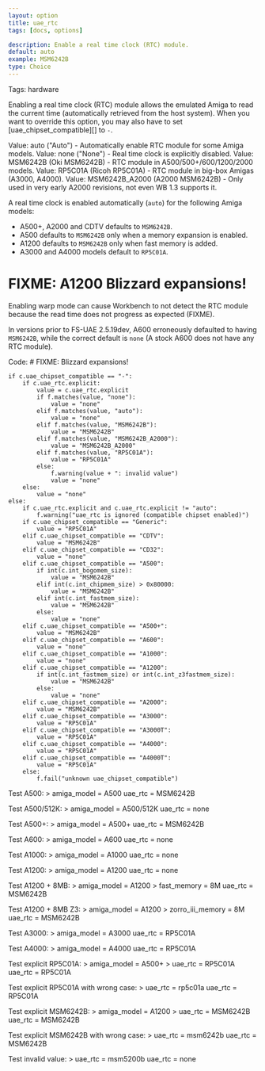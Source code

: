 ```yaml
---
layout: option
title: uae_rtc
tags: [docs, options]

description: Enable a real time clock (RTC) module.
default: auto
example: MSM6242B
type: Choice
---
```


Tags: hardware

Enabling a real time clock (RTC) module allows the emulated Amiga to read
the current time (automatically retrieved from the host system). When you
want to override this option, you may also have to set
[uae_chipset_compatible][] to `-`.

Value: auto ("Auto") - Automatically enable RTC module for some Amiga models.
Value: none ("None") - Real time clock is explicitly disabled.
Value: MSM6242B (Oki MSM6242B) - RTC module in A500/500+/600/1200/2000 models.
Value: RP5C01A (Ricoh RP5C01A) - RTC module in big-box Amigas (A3000, A4000).
Value: MSM6242B_A2000 (A2000 MSM6242B) - Only used in very early A2000
       revisions, not even WB 1.3 supports it.

A real time clock is enabled automatically (`auto`) for the following Amiga
models:

* A500+, A2000 and CDTV defaults to `MSM6242B`.
* A500 defaults to `MSM6242B` only when a memory expansion is enabled.
* A1200 defaults to `MSM6242B` only when fast memory is added.
* A3000 and A4000 models default to `RP5C01A`.

# FIXME: A1200 Blizzard expansions!

Enabling warp mode can cause Workbench to not detect the RTC module
because the read time does not progress as expected (FIXME).

In versions prior to FS-UAE 2.5.19dev, A600 erroneously defaulted to having 
`MSM6242B`, while the correct default is `none` (A stock A600 does not
have any RTC module).

Code:
    # FIXME: Blizzard expansions!
    
    if c.uae_chipset_compatible == "-":
        if c.uae_rtc.explicit:
            value = c.uae_rtc.explicit
            if f.matches(value, "none"):
                value = "none"
            elif f.matches(value, "auto"):
                value = "none"
            elif f.matches(value, "MSM6242B"):
                value = "MSM6242B"
            elif f.matches(value, "MSM6242B_A2000"):
                value = "MSM6242B_A2000"
            elif f.matches(value, "RP5C01A"):
                value = "RP5C01A"
            else:
                f.warning(value + ": invalid value")
                value = "none"
        else:
            value = "none"
    else:
        if c.uae_rtc.explicit and c.uae_rtc.explicit != "auto":
            f.warning("uae_rtc is ignored (compatible chipset enabled)")
        if c.uae_chipset_compatible == "Generic":
            value = "RP5C01A"
        elif c.uae_chipset_compatible == "CDTV":
            value = "MSM6242B"
        elif c.uae_chipset_compatible == "CD32":
            value = "none"
        elif c.uae_chipset_compatible == "A500":
            if int(c.int_bogomem_size):
                value = "MSM6242B"
            elif int(c.int_chipmem_size) > 0x80000:
                value = "MSM6242B"
            elif int(c.int_fastmem_size):
                value = "MSM6242B"
            else:
                value = "none"
        elif c.uae_chipset_compatible == "A500+":
            value = "MSM6242B"
        elif c.uae_chipset_compatible == "A600":
            value = "none"
        elif c.uae_chipset_compatible == "A1000":
            value = "none"
        elif c.uae_chipset_compatible == "A1200":
            if int(c.int_fastmem_size) or int(c.int_z3fastmem_size):
                value = "MSM6242B"
            else:
                value = "none"
        elif c.uae_chipset_compatible == "A2000":
            value = "MSM6242B"
        elif c.uae_chipset_compatible == "A3000":
            value = "RP5C01A"
        elif c.uae_chipset_compatible == "A3000T":
            value = "RP5C01A"
        elif c.uae_chipset_compatible == "A4000":
            value = "RP5C01A"
        elif c.uae_chipset_compatible == "A4000T":
            value = "RP5C01A"
        else:
            f.fail("unknown uae_chipset_compatible")

Test A500:
    > amiga_model = A500
    uae_rtc = MSM6242B

Test A500/512K:
    > amiga_model = A500/512K
    uae_rtc = none

Test A500+:
    > amiga_model = A500+
    uae_rtc = MSM6242B

Test A600:
    > amiga_model = A600
    uae_rtc = none

Test A1000:
    > amiga_model = A1000
    uae_rtc = none

Test A1200:
    > amiga_model = A1200
    uae_rtc = none

Test A1200 + 8MB:
    > amiga_model = A1200
    > fast_memory = 8M
    uae_rtc = MSM6242B

Test A1200 + 8MB Z3:
    > amiga_model = A1200
    > zorro_iii_memory = 8M
    uae_rtc = MSM6242B

Test A3000:
    > amiga_model = A3000
    uae_rtc = RP5C01A

Test A4000:
    > amiga_model = A4000
    uae_rtc = RP5C01A

Test explicit RP5C01A:
    > amiga_model = A500+
    > uae_rtc = RP5C01A
    uae_rtc = RP5C01A

Test explicit RP5C01A with wrong case:
    > uae_rtc = rp5c01a
    uae_rtc = RP5C01A

Test explicit MSM6242B:
    > amiga_model = A1200
    > uae_rtc = MSM6242B
    uae_rtc = MSM6242B

Test explicit MSM6242B with wrong case:
    > uae_rtc = msm6242b
    uae_rtc = MSM6242B

Test invalid value:
    > uae_rtc = msm5200b
    uae_rtc = none

